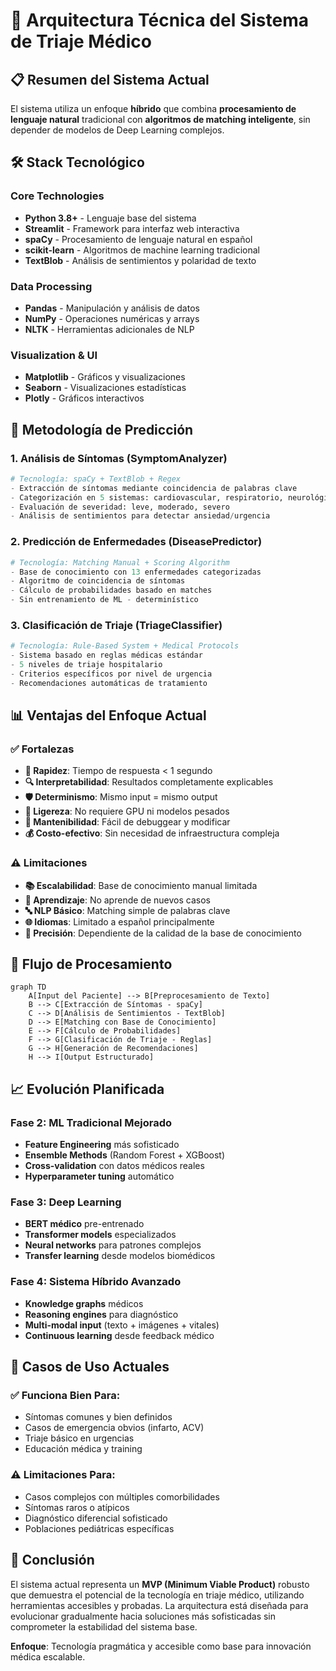# 🔧 Arquitectura Técnica del Sistema de Triaje Médico

## 📋 Resumen del Sistema Actual

El sistema utiliza un enfoque **híbrido** que combina **procesamiento de lenguaje natural** tradicional con **algoritmos de matching inteligente**, sin depender de modelos de Deep Learning complejos.

## 🛠️ Stack Tecnológico

### **Core Technologies**
- **Python 3.8+** - Lenguaje base del sistema
- **Streamlit** - Framework para interfaz web interactiva
- **spaCy** - Procesamiento de lenguaje natural en español
- **scikit-learn** - Algoritmos de machine learning tradicional
- **TextBlob** - Análisis de sentimientos y polaridad de texto

### **Data Processing**
- **Pandas** - Manipulación y análisis de datos
- **NumPy** - Operaciones numéricas y arrays
- **NLTK** - Herramientas adicionales de NLP

### **Visualization & UI**
- **Matplotlib** - Gráficos y visualizaciones
- **Seaborn** - Visualizaciones estadísticas
- **Plotly** - Gráficos interactivos

## 🧠 Metodología de Predicción

### **1. Análisis de Síntomas (SymptomAnalyzer)**
```python
# Tecnología: spaCy + TextBlob + Regex
- Extracción de síntomas mediante coincidencia de palabras clave
- Categorización en 5 sistemas: cardiovascular, respiratorio, neurológico, digestivo, dolor
- Evaluación de severidad: leve, moderado, severo
- Análisis de sentimientos para detectar ansiedad/urgencia
```

### **2. Predicción de Enfermedades (DiseasePredictor)**
```python
# Tecnología: Matching Manual + Scoring Algorithm
- Base de conocimiento con 13 enfermedades categorizadas
- Algoritmo de coincidencia de síntomas
- Cálculo de probabilidades basado en matches
- Sin entrenamiento de ML - determinístico
```

### **3. Clasificación de Triaje (TriageClassifier)**
```python
# Tecnología: Rule-Based System + Medical Protocols
- Sistema basado en reglas médicas estándar
- 5 niveles de triaje hospitalario
- Criterios específicos por nivel de urgencia
- Recomendaciones automáticas de tratamiento
```

## 📊 Ventajas del Enfoque Actual

### **✅ Fortalezas**
- **🚀 Rapidez**: Tiempo de respuesta < 1 segundo
- **🔍 Interpretabilidad**: Resultados completamente explicables
- **🛡️ Determinismo**: Mismo input = mismo output
- **📱 Ligereza**: No requiere GPU ni modelos pesados
- **🔧 Mantenibilidad**: Fácil de debuggear y modificar
- **💰 Costo-efectivo**: Sin necesidad de infraestructura compleja

### **⚠️ Limitaciones**
- **📚 Escalabilidad**: Base de conocimiento manual limitada
- **🧠 Aprendizaje**: No aprende de nuevos casos
- **🔤 NLP Básico**: Matching simple de palabras clave
- **🌐 Idiomas**: Limitado a español principalmente
- **🎯 Precisión**: Dependiente de la calidad de la base de conocimiento

## 🔄 Flujo de Procesamiento

```mermaid
graph TD
    A[Input del Paciente] --> B[Preprocesamiento de Texto]
    B --> C[Extracción de Síntomas - spaCy]
    C --> D[Análisis de Sentimientos - TextBlob]
    D --> E[Matching con Base de Conocimiento]
    E --> F[Cálculo de Probabilidades]
    F --> G[Clasificación de Triaje - Reglas]
    G --> H[Generación de Recomendaciones]
    H --> I[Output Estructurado]
```

## 📈 Evolución Planificada

### **Fase 2: ML Tradicional Mejorado**
- **Feature Engineering** más sofisticado
- **Ensemble Methods** (Random Forest + XGBoost)
- **Cross-validation** con datos médicos reales
- **Hyperparameter tuning** automático

### **Fase 3: Deep Learning**
- **BERT médico** pre-entrenado
- **Transformer models** especializados
- **Neural networks** para patrones complejos
- **Transfer learning** desde modelos biomédicos

### **Fase 4: Sistema Híbrido Avanzado**
- **Knowledge graphs** médicos
- **Reasoning engines** para diagnóstico
- **Multi-modal input** (texto + imágenes + vitales)
- **Continuous learning** desde feedback médico

## 🎯 Casos de Uso Actuales

### **✅ Funciona Bien Para:**
- Síntomas comunes y bien definidos
- Casos de emergencia obvios (infarto, ACV)
- Triaje básico en urgencias
- Educación médica y training

### **⚠️ Limitaciones Para:**
- Casos complejos con múltiples comorbilidades
- Síntomas raros o atípicos
- Diagnóstico diferencial sofisticado
- Poblaciones pediátricas específicas

## 📝 Conclusión

El sistema actual representa un **MVP (Minimum Viable Product)** robusto que demuestra el potencial de la tecnología en triaje médico, utilizando herramientas accesibles y probadas. La arquitectura está diseñada para evolucionar gradualmente hacia soluciones más sofisticadas sin comprometer la estabilidad del sistema base.

**Enfoque**: Tecnología pragmática y accesible como base para innovación médica escalable.
